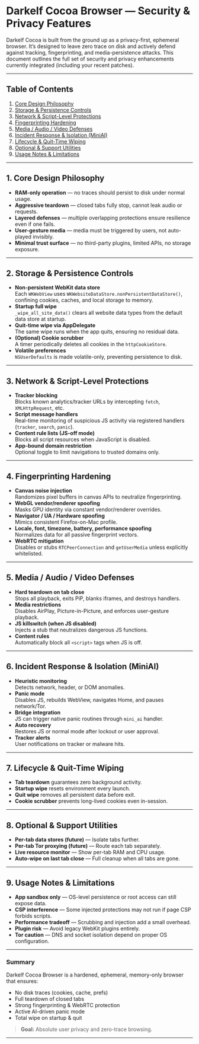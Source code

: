 # Darkelf Cocoa Browser — Security & Privacy Features

Darkelf Cocoa is built from the ground up as a privacy-first, ephemeral browser. It’s designed to leave zero trace on disk and actively defend against tracking, fingerprinting, and media-persistence attacks. This document outlines the full set of security and privacy enhancements currently integrated (including your recent patches).

---

## Table of Contents

1. [Core Design Philosophy](#core-design-philosophy)  
2. [Storage & Persistence Controls](#storage--persistence-controls)  
3. [Network & Script-Level Protections](#network--script-level-protections)  
4. [Fingerprinting Hardening](#fingerprinting-hardening)  
5. [Media / Audio / Video Defenses](#media--audio--video-defenses)  
6. [Incident Response & Isolation (MiniAI)](#incident-response--isolation-miniai)  
7. [Lifecycle & Quit-Time Wiping](#lifecycle--quit-time-wiping)  
8. [Optional & Support Utilities](#optional--support-utilities)  
9. [Usage Notes & Limitations](#usage-notes--limitations)

---

## 1. Core Design Philosophy

- **RAM-only operation** — no traces should persist to disk under normal usage.  
- **Aggressive teardown** — closed tabs fully stop, cannot leak audio or requests.  
- **Layered defenses** — multiple overlapping protections ensure resilience even if one fails.  
- **User-gesture media** — media must be triggered by users, not auto-played invisibly.  
- **Minimal trust surface** — no third-party plugins, limited APIs, no storage exposure.

---

## 2. Storage & Persistence Controls

- **Non-persistent WebKit data store**  
  Each `WKWebView` uses `WKWebsiteDataStore.nonPersistentDataStore()`, confining cookies, caches, and local storage to memory.  
- **Startup full wipe**  
  `_wipe_all_site_data()` clears all website data types from the default data store at startup.  
- **Quit-time wipe via AppDelegate**  
  The same wipe runs when the app quits, ensuring no residual data.  
- **(Optional) Cookie scrubber**  
  A timer periodically deletes all cookies in the `httpCookieStore`.  
- **Volatile preferences**  
  `NSUserDefaults` is made volatile-only, preventing persistence to disk.

---

## 3. Network & Script-Level Protections

- **Tracker blocking**  
  Blocks known analytics/tracker URLs by intercepting `fetch`, `XMLHttpRequest`, etc.  
- **Script message handlers**  
  Real-time monitoring of suspicious JS activity via registered handlers (`tracker`, `search`, `panic`).  
- **Content rule lists (JS-off mode)**  
  Blocks all script resources when JavaScript is disabled.  
- **App-bound domain restriction**  
  Optional toggle to limit navigations to trusted domains only.

---

## 4. Fingerprinting Hardening

- **Canvas noise injection**  
  Randomizes pixel buffers in canvas APIs to neutralize fingerprinting.  
- **WebGL vendor/renderer spoofing**  
  Masks GPU identity via constant vendor/renderer overrides.  
- **Navigator / UA / Hardware spoofing**  
  Mimics consistent Firefox-on-Mac profile.  
- **Locale, font, timezone, battery, performance spoofing**  
  Normalizes data for all passive fingerprint vectors.  
- **WebRTC mitigation**  
  Disables or stubs `RTCPeerConnection` and `getUserMedia` unless explicitly whitelisted.

---

## 5. Media / Audio / Video Defenses

- **Hard teardown on tab close**  
  Stops all playback, exits PiP, blanks iframes, and destroys handlers.  
- **Media restrictions**  
  Disables AirPlay, Picture-in-Picture, and enforces user-gesture playback.  
- **JS killswitch (when JS disabled)**  
  Injects a stub that neutralizes dangerous JS functions.  
- **Content rules**  
  Automatically block all `<script>` tags when JS is off.

---

## 6. Incident Response & Isolation (MiniAI)

- **Heuristic monitoring**  
  Detects network, header, or DOM anomalies.  
- **Panic mode**  
  Disables JS, rebuilds WebView, navigates Home, and pauses network/Tor.  
- **Bridge integration**  
  JS can trigger native panic routines through `mini_ai` handler.  
- **Auto recovery**  
  Restores JS or normal mode after lockout or user approval.  
- **Tracker alerts**  
  User notifications on tracker or malware hits.

---

## 7. Lifecycle & Quit-Time Wiping

- **Tab teardown** guarantees zero background activity.  
- **Startup wipe** resets environment every launch.  
- **Quit wipe** removes all persistent data before exit.  
- **Cookie scrubber** prevents long-lived cookies even in-session.

---

## 8. Optional & Support Utilities

- **Per-tab data stores (future)** — Isolate tabs further.  
- **Per-tab Tor proxying (future)** — Route each tab separately.  
- **Live resource monitor** — Show per-tab RAM and CPU usage.  
- **Auto-wipe on last tab close** — Full cleanup when all tabs are gone.

---

## 9. Usage Notes & Limitations

- **App sandbox only** — OS-level persistence or root access can still expose data.  
- **CSP interference** — Some injected protections may not run if page CSP forbids scripts.  
- **Performance tradeoff** — Scrubbing and injection add a small overhead.  
- **Plugin risk** — Avoid legacy WebKit plugins entirely.  
- **Tor caution** — DNS and socket isolation depend on proper OS configuration.

---

### Summary

Darkelf Cocoa Browser is a hardened, ephemeral, memory-only browser that ensures:

- No disk traces (cookies, cache, prefs)  
- Full teardown of closed tabs  
- Strong fingerprinting & WebRTC protection  
- Active AI-driven panic mode  
- Total wipe on startup & quit  

> **Goal:** Absolute user privacy and zero-trace browsing.

---
